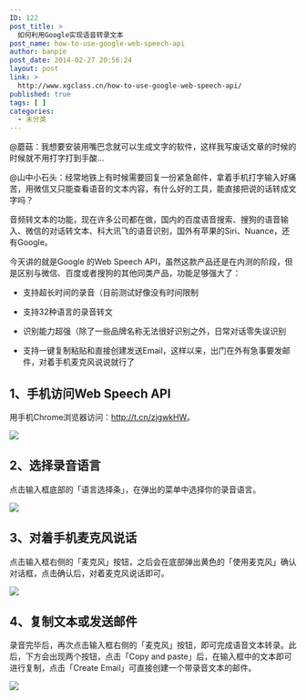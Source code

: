 ```yaml
---
ID: 122
post_title: >
  如何利用Google实现语音转录文本
post_name: how-to-use-google-web-speech-api
author: banpie
post_date: 2014-02-27 20:56:24
layout: post
link: >
  http://www.xgclass.cn/how-to-use-google-web-speech-api/
published: true
tags: [ ]
categories:
  - 未分类
---
```

@蘑菇：我想要安装用嘴巴念就可以生成文字的软件，这样我写废话文章的时候的时候就不用打字打到手酸…

@山中小石头：经常地铁上有时候需要回复一份紧急邮件，拿着手机打字输入好痛苦，用微信又只能查看语音的文本内容，有什么好的工具，能直接把说的话转成文字吗？

音频转文本的功能，现在许多公司都在做，国内的百度语音搜索、搜狗的语音输入、微信的对话转文本、科大讯飞的语音识别，国外有苹果的Siri、Nuance，还有Google。

今天讲的就是Google 的Web Speech API，虽然这款产品还是在内测的阶段，但是区别与微信、百度或者搜狗的其他同类产品，功能足够强大了：

*   支持超长时间的录音（目前测试好像没有时间限制

*   支持32种语言的录音转文

*   识别能力超强（除了一些品牌名称无法很好识别之外，日常对话零失误识别

*   支持一键复制粘贴和直接创建发送Email，这样以来，出门在外有急事要发邮件，对着手机麦克风说说就行了

## 1、手机访问Web Speech API

用手机Chrome浏览器访问：<http://t.cn/zjgwkHW>。

![][1]

## 2、选择录音语言

点击输入框底部的「语言选择条」，在弹出的菜单中选择你的录音语言。

![][2]

## 3、对着手机麦克风说话

点击输入框右侧的「麦克风」按钮，之后会在底部弹出黄色的「使用麦克风」确认对话框，点击确认后，对着麦克风说话即可。

![][3]

## 4、复制文本或发送邮件

录音完毕后，再次点击输入框右侧的「麦克风」按钮，即可完成语音文本转录。此后，下方会出现两个按钮，点击「Copy and paste」后，在输入框中的文本即可进行复制，点击「Create Email」可直接创建一个带录音文本的邮件。

![][4]

 [1]: http://mmbiz.qpic.cn/mmbiz/z3T1vlHdIX8v4NK1p6MkKZVOgtQKCgQAfb2HvOKeQNa0xaeElz5zwfoGb5SyXSibMjKmJqJjm9zyE5Cm6A4LNYg/0
 [2]: http://mmbiz.qpic.cn/mmbiz/z3T1vlHdIX8v4NK1p6MkKZVOgtQKCgQAQCGnTDrz6eT7nRzWqXofT9iaNSnBISWJR0JD1buAyAzKSmdddG3uj9A/0
 [3]: http://mmbiz.qpic.cn/mmbiz/z3T1vlHdIX8v4NK1p6MkKZVOgtQKCgQAVhSDLSfbryL9kxYFNwp8remclicGricNGnrIgzBpgACgSfngEEY7PmicA/0
 [4]: http://mmbiz.qpic.cn/mmbiz/z3T1vlHdIX8v4NK1p6MkKZVOgtQKCgQAe1mrmCPghAM5WWRP7SCTI6nPqpLCuQY7BJLIY9iaWTrwTVuCuZEuicFg/0
